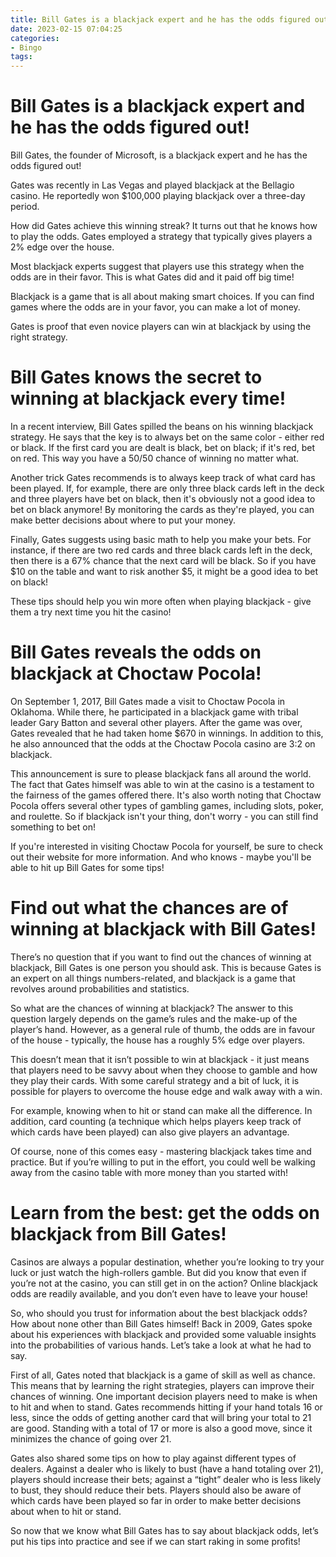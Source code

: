 ```yaml
---
title: Bill Gates is a blackjack expert and he has the odds figured out!
date: 2023-02-15 07:04:25
categories:
- Bingo
tags:
---
```



#  Bill Gates is a blackjack expert and he has the odds figured out!

Bill Gates, the founder of Microsoft, is a blackjack expert and he has the odds figured out!

Gates was recently in Las Vegas and played blackjack at the Bellagio casino. He reportedly won $100,000 playing blackjack over a three-day period.

How did Gates achieve this winning streak? It turns out that he knows how to play the odds. Gates employed a strategy that typically gives players a 2% edge over the house.

Most blackjack experts suggest that players use this strategy when the odds are in their favor. This is what Gates did and it paid off big time!

Blackjack is a game that is all about making smart choices. If you can find games where the odds are in your favor, you can make a lot of money.

Gates is proof that even novice players can win at blackjack by using the right strategy.

#  Bill Gates knows the secret to winning at blackjack every time!

In a recent interview, Bill Gates spilled the beans on his winning blackjack strategy. He says that the key is to always bet on the same color - either red or black. If the first card you are dealt is black, bet on black; if it's red, bet on red. This way you have a 50/50 chance of winning no matter what.

Another trick Gates recommends is to always keep track of what card has been played. If, for example, there are only three black cards left in the deck and three players have bet on black, then it's obviously not a good idea to bet on black anymore! By monitoring the cards as they're played, you can make better decisions about where to put your money.

Finally, Gates suggests using basic math to help you make your bets. For instance, if there are two red cards and three black cards left in the deck, then there is a 67% chance that the next card will be black. So if you have $10 on the table and want to risk another $5, it might be a good idea to bet on black!

These tips should help you win more often when playing blackjack - give them a try next time you hit the casino!

#  Bill Gates reveals the odds on blackjack at Choctaw Pocola!

On September 1, 2017, Bill Gates made a visit to Choctaw Pocola in Oklahoma. While there, he participated in a blackjack game with tribal leader Gary Batton and several other players. After the game was over, Gates revealed that he had taken home $670 in winnings. In addition to this, he also announced that the odds at the Choctaw Pocola casino are 3:2 on blackjack.

This announcement is sure to please blackjack fans all around the world. The fact that Gates himself was able to win at the casino is a testament to the fairness of the games offered there. It's also worth noting that Choctaw Pocola offers several other types of gambling games, including slots, poker, and roulette. So if blackjack isn't your thing, don't worry - you can still find something to bet on!

If you're interested in visiting Choctaw Pocola for yourself, be sure to check out their website for more information. And who knows - maybe you'll be able to hit up Bill Gates for some tips!

#  Find out what the chances are of winning at blackjack with Bill Gates!

There’s no question that if you want to find out the chances of winning at blackjack, Bill Gates is one person you should ask. This is because Gates is an expert on all things numbers-related, and blackjack is a game that revolves around probabilities and statistics.

So what are the chances of winning at blackjack? The answer to this question largely depends on the game’s rules and the make-up of the player’s hand. However, as a general rule of thumb, the odds are in favour of the house - typically, the house has a roughly 5% edge over players.

This doesn’t mean that it isn’t possible to win at blackjack - it just means that players need to be savvy about when they choose to gamble and how they play their cards. With some careful strategy and a bit of luck, it is possible for players to overcome the house edge and walk away with a win.

For example, knowing when to hit or stand can make all the difference. In addition, card counting (a technique which helps players keep track of which cards have been played) can also give players an advantage.

Of course, none of this comes easy - mastering blackjack takes time and practice. But if you’re willing to put in the effort, you could well be walking away from the casino table with more money than you started with!

#  Learn from the best: get the odds on blackjack from Bill Gates!

Casinos are always a popular destination, whether you’re looking to try your luck or just watch the high-rollers gamble. But did you know that even if you’re not at the casino, you can still get in on the action? Online blackjack odds are readily available, and you don’t even have to leave your house!

So, who should you trust for information about the best blackjack odds? How about none other than Bill Gates himself! Back in 2009, Gates spoke about his experiences with blackjack and provided some valuable insights into the probabilities of various hands. Let’s take a look at what he had to say.

First of all, Gates noted that blackjack is a game of skill as well as chance. This means that by learning the right strategies, players can improve their chances of winning. One important decision players need to make is when to hit and when to stand. Gates recommends hitting if your hand totals 16 or less, since the odds of getting another card that will bring your total to 21 are good. Standing with a total of 17 or more is also a good move, since it minimizes the chance of going over 21.

Gates also shared some tips on how to play against different types of dealers. Against a dealer who is likely to bust (have a hand totaling over 21), players should increase their bets; against a “tight” dealer who is less likely to bust, they should reduce their bets. Players should also be aware of which cards have been played so far in order to make better decisions about when to hit or stand.

So now that we know what Bill Gates has to say about blackjack odds, let’s put his tips into practice and see if we can start raking in some profits!